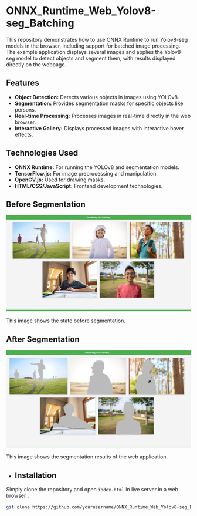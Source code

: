 # ONNX_Runtime_Web_Yolov8-seg_Batching
This repository demonstrates how to use ONNX Runtime to run Yolov8-seg models in the browser, including support for batched image processing. The example application displays several images and applies the Yolov8-seg model to detect objects and segment them, with results displayed directly on the webpage.

## Features

- **Object Detection:** Detects various objects in images using YOLOv8.
- **Segmentation:** Provides segmentation masks for specific objects like persons.
- **Real-time Processing:** Processes images in real-time directly in the web browser.
- **Interactive Gallery:** Displays processed images with interactive hover effects.

## Technologies Used

- **ONNX Runtime:** For running the YOLOv8 and segmentation models.
- **TensorFlow.js:** For image preprocessing and manipulation.
- **OpenCV.js:** Used for drawing masks.
- **HTML/CSS/JavaScript:** Frontend development technologies.

## Before Segmentation

![Before Segmentation](https://github.com/shimaamorsy/ONNX_Runtime_Web_Yolov8-seg_Batching/blob/main/img/before.PNG)

This image shows the state before segmentation.

  ## After Segmentation

![After Segmentation](https://github.com/shimaamorsy/ONNX_Runtime_Web_Yolov8-seg_Batching/blob/main/img/after.png)

This image shows the segmentation results of the web application.

- ## Installation
 Simply clone the repository and open `index.html` in live server in a web browser .

 ```bash
git clone https://github.com/yourusername/ONNX_Runtime_Web_Yolov8-seg_Batching.git


